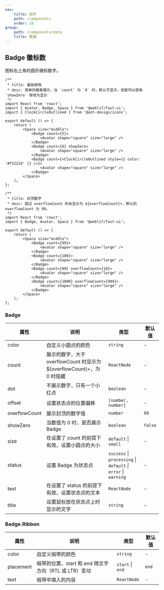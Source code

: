 ```yaml
---
nav:
    title: 组件
    path: /components
    order: 10
group:
    path: /components/data
    title: 数据
---
```


## Badge 徽标数

图标右上角的圆形徽标数字。

<div class="fu-code-block-row">

<div class="fu-code-block-col-2-1">

```tsx
/**
 * title: 基础使用
 * desc: 简单的徽章展示，当 `count` 为 `0` 时，默认不显示，但是可以使用 `showZero` 修改为显示
 */
import React from 'react';
import { Avatar, Badge, Space } from '@weblif/fast-ui';
import { ClockCircleOutlined } from '@ant-design/icons';

export default () => {
    return (
        <Space size="middle">
            <Badge count={5}>
                <Avatar shape="square" size="large" />
            </Badge>
            <Badge count={0} showZero>
                <Avatar shape="square" size="large" />
            </Badge>
            <Badge count={<ClockCircleOutlined style={{ color: '#f5222d' }} />}>
                <Avatar shape="square" size="large" />
            </Badge>
        </Space>
    );
};
```

</div>

<div class="fu-code-block-col-2-1">

```tsx
/**
 * title: 封顶数字
 * desc: 超过 overflowCount 的会显示为 ${overflowCount}+，默认的 overflowCount 为 99。
 */
import React from 'react';
import { Badge, Avatar, Space } from '@weblif/fast-ui';

export default () => {
    return (
        <Space size="middle">
            <Badge count={99}>
                <Avatar shape="square" size="large" />
            </Badge>
            <Badge count={100}>
                <Avatar shape="square" size="large" />
            </Badge>
            <Badge count={99} overflowCount={10}>
                <Avatar shape="square" size="large" />
            </Badge>
            <Badge count={1000} overflowCount={999}>
                <Avatar shape="square" size="large" />
            </Badge>
        </Space>
    );
};
```

</div>
</div>

### Badge

| 属性 | 说明 | 类型 | 默认值 |
| --- | --- | --- | --- |
|color |自定义小圆点的颜色 |`string` | -
|count |展示的数字，大于 overflowCount 时显示为 ${overflowCount}+，为 0 时隐藏 |`ReactNode` | -
|dot   |不展示数字，只有一个小红点 | `boolean` | -
|offset|设置状态点的位置偏移  | `[number, number]` | -
|overflowCount|展示封顶的数字值 | `number` | `99`
|showZero|当数值为 0 时，是否展示 Badge | `boolean` | `false`
|size    |在设置了 count 的前提下有效，设置小圆点的大小 | `default` \| `small` | -
|status  |设置 Badge 为状态点          |`success` \| `processing` \| `default` \| `error` \| `warning` | -
|text    |在设置了 status 的前提下有效，设置状态点的文本 | `ReactNode` | -
|title   |设置鼠标放在状态点上时显示的文字 | `string` | -
 
### Badge.Ribbon

| 属性 | 说明 | 类型 | 默认值 |
| --- | --- | --- | --- |
|color |自定义缎带的颜色 | `string` | - 
|placement | 缎带的位置，start 和 end 随文字方向（RTL 或 LTR）变动 | `start` \| `end` | `end`
|text     |缎带中填入的内容 | `ReactNode` | -

